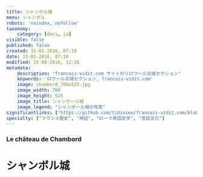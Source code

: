 ```yaml
---
title: シャンボル城
menu: シャンボル
robots: 'noindex, nofollow'
taxonomy:
    category: [docs, ja]
visible: false
published: false
created: 15-01-2016, 07:10
date: 15-01-2016, 07:10
modified: 15-08-2016, 12:26
metadata:
    description: "francois-vidit.com サイトのリロワール古城セクション"
    keywords: 'ロワール古城セクション, francois-vidit.com'
    image: chambord_700x525.jpg
    image_width: 700
    image_height: 525
    image_title: シャンボール城
    image_legend: "シャンボール城の写真"
significantlinks: ["https://github.com/tidiview/francois-vidit.com/blob/develop/user/sites/docs/pages/01.reference/03.chateaux-de-la-loire/01.chambord/chapter.ja.md"]
specialty: ["フランス歴史", "神話", "ローマ帝国文学", "宮廷文化"]
---
```

### Le château de Chambord

# シャン<wbr>ボル城